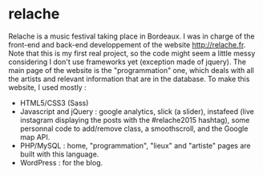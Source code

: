 # relache
Relache is a music festival taking place in Bordeaux. I was in charge of the front-end and back-end developpement of the website http://relache.fr. 
Note that this is my first real project, so the code might seem a little messy considering I don't use frameworks yet (exception made of jquery).
The main page of the website is the "programmation" one, which deals with all the artists and relevant information that are in the database. 
To make this website, I used mostly :
- HTML5/CSS3 (Sass)
- Javascript and jQuery : google analytics, slick (a slider), instafeed (live instagram displaying the posts with the #relache2015 hashtag), some personnal code to add/remove class, a smoothscroll, and the Google map API.
- PHP/MySQL : home, "programmation", "lieux" and "artiste" pages are built with this language.
- WordPress : for the blog.
